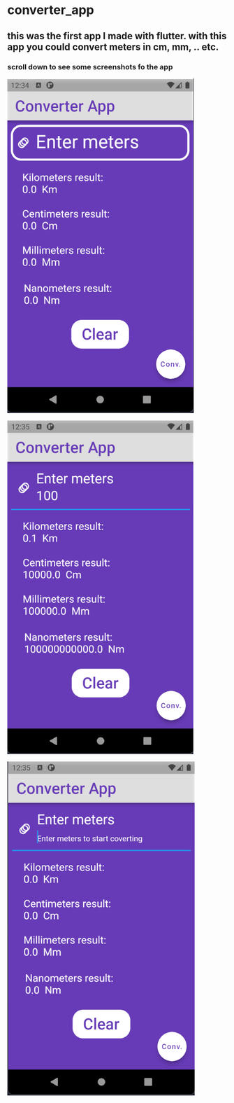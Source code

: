 # converter_app

## this was the first app I made with flutter. with this app you could convert meters in cm, mm, .. etc.

### scroll down to see some screenshots fo the app


![foxdemo](https://github.com/JosephAlzieb/converter_app/blob/master/screenshots/1.png)

![foxdemo](https://github.com/JosephAlzieb/converter_app/blob/master/screenshots/2.png)

![foxdemo](https://github.com/JosephAlzieb/converter_app/blob/master/screenshots/3.png)
